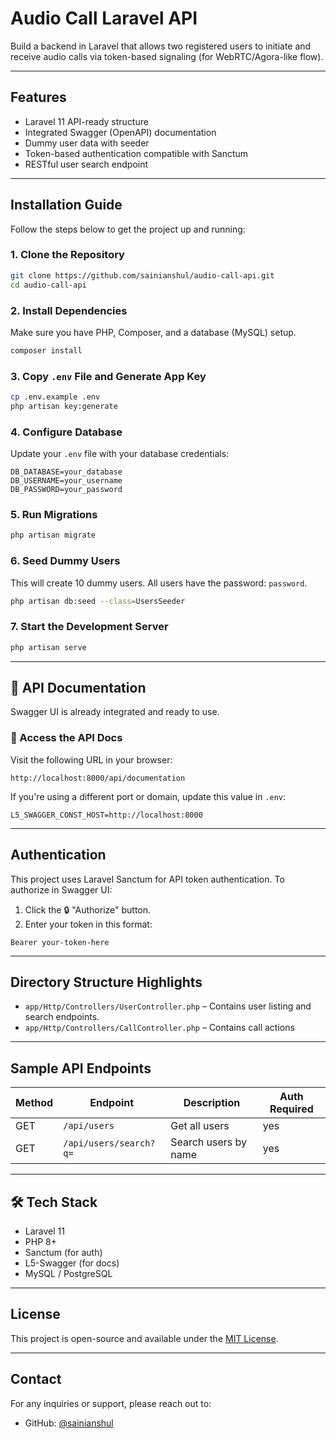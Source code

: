 # Audio Call Laravel API 

Build a backend in Laravel that allows two registered users to initiate and receive audio calls via token-based signaling (for WebRTC/Agora-like flow).

---

##  Features

- Laravel 11 API-ready structure
- Integrated Swagger (OpenAPI) documentation
- Dummy user data with seeder
- Token-based authentication compatible with Sanctum
- RESTful user search endpoint

---

##  Installation Guide

Follow the steps below to get the project up and running:

### 1. Clone the Repository

```bash
git clone https://github.com/sainianshul/audio-call-api.git
cd audio-call-api
```

### 2. Install Dependencies

Make sure you have PHP, Composer, and a database (MySQL) setup.

```bash
composer install
```

### 3. Copy `.env` File and Generate App Key

```bash
cp .env.example .env
php artisan key:generate
```

### 4. Configure Database

Update your `.env` file with your database credentials:

```dotenv
DB_DATABASE=your_database
DB_USERNAME=your_username
DB_PASSWORD=your_password
```

### 5. Run Migrations

```bash
php artisan migrate
```

### 6. Seed Dummy Users

This will create 10 dummy users. All users have the password: `password`.

```bash
php artisan db:seed --class=UsersSeeder
```

### 7. Start the Development Server

```bash
php artisan serve
```

---

## 📘 API Documentation

Swagger UI is already integrated and ready to use.

### 🔗 Access the API Docs

Visit the following URL in your browser:

```
http://localhost:8000/api/documentation
```

If you're using a different port or domain, update this value in `.env`:

```dotenv
L5_SWAGGER_CONST_HOST=http://localhost:8000
```

---

##  Authentication

This project uses Laravel Sanctum for API token authentication. To authorize in Swagger UI:

1. Click the 🔒 "Authorize" button.
2. Enter your token in this format:

```
Bearer your-token-here
```

---

##  Directory Structure Highlights

- `app/Http/Controllers/UserController.php` – Contains user listing and search endpoints.
- `app/Http/Controllers/CallController.php` – Contains call actions



---

##  Sample API Endpoints

| Method | Endpoint              | Description            | Auth Required |
|--------|-----------------------|------------------------|----------------|
| GET    | `/api/users`          | Get all users          | yes            |
| GET    | `/api/users/search?q=`| Search users by name   | yes             |

---

## 🛠 Tech Stack

- Laravel 11
- PHP 8+
- Sanctum (for auth)
- L5-Swagger (for docs)
- MySQL / PostgreSQL

---

##  License

This project is open-source and available under the [MIT License](LICENSE).

---



##  Contact

For any inquiries or support, please reach out to:


- GitHub: [@sainianshul](https://github.com/sainianshul)

